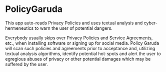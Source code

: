 PolicyGaruda
============

This app auto-reads Privacy Policies and uses textual analysis and cyber-hermeneutics to warn the user of potential dangers.

Everybody usually skips over Privacy Policies and Service Agreements, etc., when installing software or signing up for social media. Policy Garuda will scan such policies and agreements prior to acceptance and, utilizing textual analysis algorithms, identify potential hot-spots and alert the user to egregious abuses of privacy or other potential damages which may be suffered by the user.
